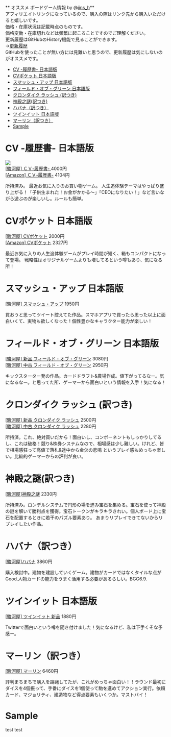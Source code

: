 ** オススメ ボードゲーム情報 by @[jins_h](https://twitter.com/Jins_h)**  
アフィリエイトリンクになっているので、購入の際はリンク先から購入いただけると嬉しいです。  
価格・在庫状況は記載時点のものです。  
価格変動・在庫切れなどは頻繁に起こることですのでご理解ください。  
更新履歴はGitHubのHistory機能で見ることができます。  
→[更新履歴](https://github.com/Jins-H/BoardGameSaleInfo/commits/master/index.md)  
GitHubを使ったことが無い方には見難いと思うので、更新履歴は気にしないのがオススメです。

<!-- TOC depthFrom:1 depthTo:6 withLinks:1 updateOnSave:1 orderedList:0 -->

- [CV -履歴書- 日本語版](#cv--履歴書--日本語版)
- [CVポケット 日本語版](#cvポケット-日本語版)
- [スマッシュ・アップ 日本語版](#スマッシュアップ-日本語版)
- [フィールド・オブ・グリーン 日本語版](#フィールドオブグリーン-日本語版)
- [クロンダイク ラッシュ (訳つき)](#クロンダイク-ラッシュ-訳つき)
- [神殿之謎(訳つき)](#神殿之謎訳つき)
- [ハバナ（訳つき）](#ハバナ訳つき)
- [ツインイット 日本語版](#ツインイット-日本語版)
- [マーリン（訳つき）](#マーリン訳つき)
- [Sample](#sample)

<!-- /TOC -->

# CV -履歴書- 日本語版
<a href="https://affiliate.suruga-ya.jp/modules/af/af_jump.php?user_id=2842&amp;goods_url=https%3A%2F%2Fwww.suruga-ya.jp%2Fproduct%2Fdetail%2F607086137001" rel="nofollow"><img src="https://www.suruga-ya.jp/pics/boxart_m/607086137m.jpg"></a>  
[[駿河屋] ＣＶ-履歴書- ](https://goo.gl/3z9TTY ) 4000円  
[[Amazon] ＣＶ-履歴書-](https://amzn.to/2N26agi ) 4104円



所持済み。
最近お気に入りのお買い物ゲーム。
人生追体験テーマはやっぱり盛り上がる！「子供生まれた！お金がかかる～」「CEOになりたい！」など言いながら遊ぶのが楽しいし。ルールも簡単。

# CVポケット 日本語版
[[駿河屋] CVポケット](https://goo.gl/nm6DC1 ) 2000円  
[[Amazon] CVポケット](https://amzn.to/2MZfX6Y ) 2327円  

最近お気に入りの人生追体験ゲームがプレイ時間が短く、箱もコンパクトになって登場。
戦略性はオリジナルゲームよりも増してるという噂もあり、気になる所！

# スマッシュ・アップ 日本語版
[[駿河屋] スマッシュ・アップ](https://goo.gl/2mdjFs ) 1950円

買おうと思ってツイート控えてた作品。スマホアプリで買ったら思った以上に面白いくて、実物も欲しくなった！個性豊かなキャラクター能力が楽しい！

# フィールド・オブ・グリーン 日本語版
[[駿河屋] 新品 フィールド・オブ・グリーン](https://goo.gl/DC35ZG ) 3080円  
[[駿河屋] 中古 フィールド・オブ・グリーン](https://goo.gl/WuJGQH ) 2950円

キックスターター発の作品。カードドラフト&農場作成。値下がってるなー。気になるなー。と思ってた所、ゲーマーから面白いという情報を入手！気になる！

# クロンダイク ラッシュ (訳つき)
[[駿河屋] 新品 クロンダイク ラッシュ](https://goo.gl/Qu9Mrz ) 2500円  
[[駿河屋] 中古 クロンダイク ラッシュ](https://goo.gl/PRMJvQ ) 2280円

所持済。これ、絶対買いだから！面白いし、コンポーネントもしっかりしてるし、これは破格！競り&株券システムなので、相場感は少し難しい。けれど、皆で相場感狂って高値で落札&途中から金欠の悲鳴 というプレイ感もめっちゃ楽しい。比較的ゲーマーからの評判が良い。

# 神殿之謎(訳つき)
[[駿河屋]神殿之謎](https://goo.gl/Couji3 ) 2330円

所持済み。ロンデルシステムで円形の場を進み宝石を集める。宝石を使って神殿の謎を解いて勝利点を獲得。宝石トークンがキラキラきれい。個人ボード上に宝石を配置するときに若干のパズル要素あり。
あまりリプレイできてないからリプレイしたい作品。

# ハバナ（訳つき）
[[駿河屋]ハバナ](https://goo.gl/QZGsuP) 3860円

購入検討中。建物を建設していくゲーム。建物がカードではなくタイルな点がGood.人物カードの能力をうまく活用する必要があるらしい。BGG6.9.

# ツインイット 日本語版
[[駿河屋] ツインイット 新品](https://goo.gl/YLCWcC ) 1880円

Twitterで面白いという噂を聞き付けました！気になるけど、私は下手くそな予感ー。

# マーリン（訳つき）
[[駿河屋] マーリン](https://goo.gl/pP9wTH) 6460円

評判まちまちで購入を躊躇してたが、これがめっちゃ面白い！！ラウンド最初にダイスを4個振って、手番にダイスを1個使って駒を進めてアクション実行。依頼カード、マジョリティ、建造物など得点要素もいくつか。マストバイ！

# Sample
test test
